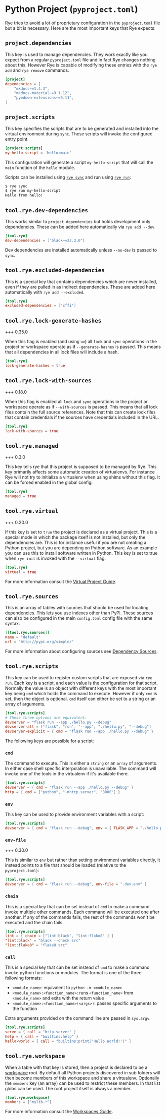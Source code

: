 # Python Project (`pyproject.toml`)

Rye tries to avoid a lot of proprietary configuration in the `pyproject.toml` file but a bit
is necessary.  Here are the most important keys that Rye expects:

## `project.dependencies`

This key is used to manage dependencies.  They work exactly like you expect from a regular
`pyproject.toml` file and in fact Rye changes nothing about this.  However Rye is capable
of modifying these entries with the `rye add` and `rye remove` commands.

```toml
[project]
dependencies = [
    "mkdocs~=1.4.3",
    "mkdocs-material~=9.1.12",
    "pymdown-extensions~=9.11",
]
```

##  `project.scripts`

This key specifies the scripts that are to be generated and installed into the virtual environment during `sync`.
These scripts will invoke the configured entry point.

```toml
[project.scripts]
my-hello-script = 'hello:main'
```
This configuration will generate a script `my-hello-script` that will call the `main` function of the
`hello` module.

Scripts can be installed using [`rye sync`](commands/sync.md) and run using [`rye run`](commands/run.md):

```bash
$ rye sync
$ rye run my-hello-script
Hello from hello!
```

## `tool.rye.dev-dependencies`

This works similar to `project.dependencies` but holds development only dependencies.  These
can be added here automatically via `rye add --dev`.

```toml
[tool.rye]
dev-dependencies = ["black~=23.3.0"]
```

Dev dependencies are installed automatically unless `--no-dev` is passed to `sync`.

## `tool.rye.excluded-dependencies`

This is a special key that contains dependencies which are never installed, even if they are
pulled in as indirect dependencies.  These are added here automatically with `rye add --excluded`.

```toml
[tool.rye]
excluded-dependencies = ["cffi"]
```

## `tool.rye.lock-generate-hashes`

+++ 0.35.0

When this flag is enabled (and using `uv`) all `lock` and `sync` operations in the project or workspace
operate as if `--generate-hashes` is passed.  This means that all dependencies in all
lock files will include a hash.

```toml
[tool.rye]
lock-generate-hashes = true
```

## `tool.rye.lock-with-sources`

+++ 0.18.0

When this flag is enabled all `lock` and `sync` operations in the project or workspace
operate as if `--with-sources` is passed.  This means that all lock files contain the
full source references.  Note that this can create lock files that contain credentials
if the sources have credentials included in the URL.

```toml
[tool.rye]
lock-with-sources = true
```

## `tool.rye.managed`

+++ 0.3.0

This key tells rye that this project is supposed to be managed by Rye.  This key
primarily affects some automatic creation of virtualenvs.  For instance Rye
will not try to initialize a virtualenv when using shims without this flag.  It
can be forced enabled in the global config.

```toml
[tool.rye]
managed = true
```

## `tool.rye.virtual`

+++ 0.20.0

If this key is set to `true` the project is declared as a virtual project.  This is a special
mode in which the package itself is not installed, but only the dependencies are.  This is
for instance useful if you are not creating a Python project, but you are depending on Python
software.  As an example you can use this to install software written in Python.  This key is
set to true when `rye init` is invoked with the `--virtual` flag.

```toml
[tool.rye]
virtual = true
```

For more information consult the [Virtual Project Guide](../virtual/).

## `tool.rye.sources`

This is an array of tables with sources that should be used for locating dependencies.
This lets you use indexes other than PyPI.  These sources can also be configured in the
main `config.toml` config file with the same syntax.

```toml
[[tool.rye.sources]]
name = "default"
url = "http://pypi.org/simple/"
```

For more information about configuring sources see [Dependency Sources](sources.md).

## `tool.rye.scripts`

This key can be used to register custom scripts that are exposed via `rye run`.  Each key is
a script, and each value is the configuration for that script.  Normally the value is an object
with different keys with the most important key being `cmd` which holds the command to execute.
However if only `cmd` is set, then the object is optional.  `cmd` itself can either be set to a
string or an array of arguments.

```toml
[tool.rye.scripts]
# These three options are equivalent:
devserver = "flask run --app ./hello.py --debug"
devserver-alt = ["flask", "run", "--app", "./hello.py", "--debug"]
devserver-explicit = { cmd = "flask run --app ./hello.py --debug" }
```

The following keys are possible for a script:

### `cmd`

The command to execute.  This is either a `string` or an `array` of arguments.  In either case
shell specific interpolation is unavailable.  The command will invoke one of the tools in the
virtualenv if it's available there.

```toml
[tool.rye.scripts]
devserver = { cmd = "flask run --app ./hello.py --debug" }
http = { cmd = ["python", "-mhttp.server", "8000"] }
```

### `env`

This key can be used to provide environment variables with a script:

```toml
[tool.rye.scripts]
devserver = { cmd = "flask run --debug", env = { FLASK_APP = "./hello.py" } }
```

### `env-file`

+++ 0.30.0

This is similar to `env` but rather than setting environment variables directly, it instead
points to a file that should be loaded (relative to the `pyproject.toml`):

```toml
[tool.rye.scripts]
devserver = { cmd = "flask run --debug", env-file = ".dev.env" }
```

### `chain`

This is a special key that can be set instead of `cmd` to make a command invoke multiple
other commands.  Each command will be executed one after another.  If any of the commands
fails, the rest of the commands won't be executed and the chain fails.

```toml
[tool.rye.scripts]
lint = { chain = ["lint:black", "lint:flake8" ] }
"lint:black" = "black --check src"
"lint:flake8" = "flake8 src"
```

### `call`

This is a special key that can be set instead of `cmd` to make a command invoke python
functions or modules.  The format is one of the three following formats:

* `<module_name>`: equivalent to `python -m <module_name>`
* `<module_name>:<function_name>`: runs `<function_name>` from `<module_name>` and exits with the return value
* `<module_name>:<function_name>(<args>)`: passes specific arguments to the function

Extra arguments provided on the command line are passed in `sys.argv`.

```toml
[tool.rye.scripts]
serve = { call = "http.server" }
help = { call = "builtins:help" }
hello-world = { call = "builtins:print('Hello World!')" }
```

## `tool.rye.workspace`

When a table with that key is stored, then a project is declared to be a
[workspace](../workspaces/) root.  By default all Python projects discovered in
sub folders will then become members of this workspace and share a virtualenv.
Optionally the `members` key (an array) can be used to restrict these members.
In that list globs can be used.  The root project itself is always a member.

```toml
[tool.rye.workspace]
members = ["mylib-*"]
```

For more information consult the [Workspaces Guide](../workspaces/).
